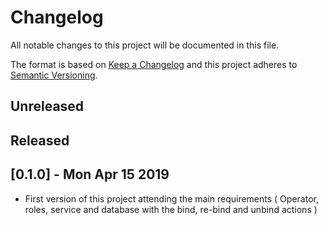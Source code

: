 # Changelog
All notable changes to this project will be documented in this file.

The format is based on [Keep a Changelog](http://keepachangelog.com/en/1.0.0/)
and this project adheres to [Semantic Versioning](http://semver.org/spec/v2.0.0.html).

## Unreleased

## Released 
 
## [0.1.0] - Mon Apr 15 2019
- First version of this project attending the main requirements ( Operator, roles, service and database with the bind, re-bind and unbind actions )
